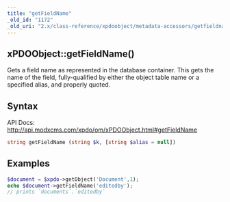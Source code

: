 ```yaml
---
title: "getFieldName"
_old_id: "1172"
_old_uri: "2.x/class-reference/xpdoobject/metadata-accessors/getfieldname"
---
```


## xPDOObject::getFieldName()

Gets a field name as represented in the database container. This gets the name of the field, fully-qualified by either the object table name or a specified alias, and properly quoted.

## Syntax

API Docs: <http://api.modxcms.com/xpdo/om/xPDOObject.html#getFieldName>

``` php
string getFieldName (string $k, [string $alias = null])
```

## Examples

``` php
$document = $xpdo->getObject('Document',1);
echo $document->getFieldName('editedby');
// prints `documents`.`editedby`
```